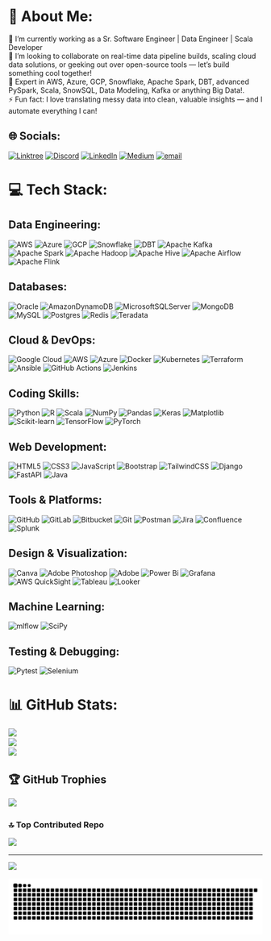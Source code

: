 # 💫 About Me:
🔭 I’m currently working as a Sr. Software Engineer | Data Engineer | Scala Developer 
<br>👯 I’m looking to collaborate on real-time data pipeline builds, scaling cloud data solutions, or geeking out over open-source tools — let’s build something cool together!
<br> 💬 Expert in AWS, Azure, GCP, Snowflake, Apache Spark, DBT, advanced PySpark, Scala, SnowSQL, Data Modeling, Kafka or anything Big Data!.
<br>⚡ Fun fact: I love translating messy data into clean, valuable insights — and I automate everything I can!


## 🌐 Socials:
[![Linktree](https://img.shields.io/badge/Linktree-39e09b?logo=linktree&logoColor=white)](https://linktr.ee/nikhil_e)
[![Discord](https://img.shields.io/badge/Discord-%237289DA.svg?logo=discord&logoColor=white)](https://discord.gg/https://discord.gg/t8dHTy9c) [![LinkedIn](https://img.shields.io/badge/LinkedIn-%230077B5.svg?logo=linkedin&logoColor=white)](https://linkedin.com/in/https://www.linkedin.com/in/nikhil-e/) [![Medium](https://img.shields.io/badge/Medium-12100E?logo=medium&logoColor=white)](https://medium.com/@https://medium.com/@codewithnikki) [![email](https://img.shields.io/badge/Email-D14836?logo=gmail&logoColor=white)](mailto:codewithnikki@gmail.com) 

# 💻 Tech Stack:

## Data Engineering:
![AWS](https://img.shields.io/badge/AWS-232F3E?style=for-the-badge&logo=amazonaws) ![Azure](https://img.shields.io/badge/Azure-0078D4?style=for-the-badge&logo=microsoftazure) ![GCP](https://img.shields.io/badge/GCP-000?style=for-the-badge&logo=googlecloud) ![Snowflake](https://img.shields.io/badge/snowflake-%2329B5E8.svg?style=for-the-badge&logo=snowflake&logoColor=white) ![DBT](https://img.shields.io/badge/DBT-000?style=for-the-badge&logo=dbt)
![Apache Kafka](https://img.shields.io/badge/Apache%20Kafka-000?style=for-the-badge&logo=apachekafka) ![Apache Spark](https://img.shields.io/badge/Apache%20Spark-FDEE21?style=for-the-badge&logo=apachespark&logoColor=black) ![Apache Hadoop](https://img.shields.io/badge/Apache%20Hadoop-66CCFF?style=for-the-badge&logo=apachehadoop&logoColor=black) ![Apache Hive](https://img.shields.io/badge/Apache%20Hive-FDEE21?style=for-the-badge&logo=apachehive&logoColor=black) ![Apache Airflow](https://img.shields.io/badge/Apache%20Airflow-017CEE?style=for-the-badge&logo=Apache%20Airflow&logoColor=white) ![Apache Flink](https://img.shields.io/badge/Apache%20Flink-E6526F?style=for-the-badge&logo=Apache%20Flink&logoColor=white)

## Databases:
![Oracle](https://img.shields.io/badge/Oracle-F80000?style=for-the-badge&logo=oracle&logoColor=white) ![AmazonDynamoDB](https://img.shields.io/badge/Amazon%20DynamoDB-4053D6?style=for-the-badge&logo=Amazon%20DynamoDB&logoColor=white) ![MicrosoftSQLServer](https://img.shields.io/badge/Microsoft%20SQL%20Server-CC2927?style=for-the-badge&logo=microsoft%20sql%20server&logoColor=white) ![MongoDB](https://img.shields.io/badge/MongoDB-%234ea94b.svg?style=for-the-badge&logo=mongodb&logoColor=white) ![MySQL](https://img.shields.io/badge/mysql-4479A1.svg?style=for-the-badge&logo=mysql&logoColor=white) ![Postgres](https://img.shields.io/badge/postgres-%23316192.svg?style=for-the-badge&logo=postgresql&logoColor=white) ![Redis](https://img.shields.io/badge/redis-%23DD0031.svg?style=for-the-badge&logo=redis&logoColor=white) ![Teradata](https://img.shields.io/badge/Teradata-F37440?style=for-the-badge&logo=teradata&logoColor=white)

## Cloud & DevOps:
![Google Cloud](https://img.shields.io/badge/GoogleCloud-%234285F4.svg?style=for-the-badge&logo=google-cloud&logoColor=white) ![AWS](https://img.shields.io/badge/AWS-%23FF9900.svg?style=for-the-badge&logo=amazon-aws&logoColor=white) ![Azure](https://img.shields.io/badge/azure-%230072C6.svg?style=for-the-badge&logo=microsoftazure&logoColor=white) ![Docker](https://img.shields.io/badge/docker-%230db7ed.svg?style=for-the-badge&logo=docker&logoColor=white) ![Kubernetes](https://img.shields.io/badge/kubernetes-%23326ce5.svg?style=for-the-badge&logo=kubernetes&logoColor=white) ![Terraform](https://img.shields.io/badge/terraform-%235835CC.svg?style=for-the-badge&logo=terraform&logoColor=white) ![Ansible](https://img.shields.io/badge/ansible-%231A1918.svg?style=for-the-badge&logo=ansible&logoColor=white) ![GitHub Actions](https://img.shields.io/badge/github%20actions-%232671E5.svg?style=for-the-badge&logo=githubactions&logoColor=white) ![Jenkins](https://img.shields.io/badge/jenkins-%232C5263.svg?style=for-the-badge&logo=jenkins&logoColor=white)

## Coding Skills:
![Python](https://img.shields.io/badge/python-3670A0?style=for-the-badge&logo=python&logoColor=ffdd54) ![R](https://img.shields.io/badge/r-%23276DC3.svg?style=for-the-badge&logo=r&logoColor=white) ![Scala](https://img.shields.io/badge/scala-%23DC322F.svg?style=for-the-badge&logo=scala&logoColor=white) ![NumPy](https://img.shields.io/badge/numpy-%23013243.svg?style=for-the-badge&logo=numpy&logoColor=white) ![Pandas](https://img.shields.io/badge/pandas-%23150458.svg?style=for-the-badge&logo=pandas&logoColor=white) ![Keras](https://img.shields.io/badge/Keras-%23D00000.svg?style=for-the-badge&logo=Keras&logoColor=white) ![Matplotlib](https://img.shields.io/badge/Matplotlib-%23ffffff.svg?style=for-the-badge&logo=Matplotlib&logoColor=black) ![Scikit-learn](https://img.shields.io/badge/scikit--learn-%23F7931E.svg?style=for-the-badge&logo=scikit-learn&logoColor=white) ![TensorFlow](https://img.shields.io/badge/TensorFlow-%23FF6F00.svg?style=for-the-badge&logo=TensorFlow&logoColor=white) ![PyTorch](https://img.shields.io/badge/PyTorch-%23EE4C2C.svg?style=for-the-badge&logo=PyTorch&logoColor=white)

## Web Development:
![HTML5](https://img.shields.io/badge/html5-%23E34F26.svg?style=for-the-badge&logo=html5&logoColor=white) ![CSS3](https://img.shields.io/badge/css3-%231572B6.svg?style=for-the-badge&logo=css3&logoColor=white) ![JavaScript](https://img.shields.io/badge/javascript-%23323330.svg?style=for-the-badge&logo=javascript&logoColor=%23F7DF1E) ![Bootstrap](https://img.shields.io/badge/bootstrap-%238511FA.svg?style=for-the-badge&logo=bootstrap&logoColor=white) ![TailwindCSS](https://img.shields.io/badge/tailwindcss-%2338B2AC.svg?style=for-the-badge&logo=tailwind-css&logoColor=white) ![Django](https://img.shields.io/badge/django-%23092E20.svg?style=for-the-badge&logo=django&logoColor=white) ![FastAPI](https://img.shields.io/badge/FastAPI-005571?style=for-the-badge&logo=fastapi) ![Java](https://img.shields.io/badge/java-%23ED8B00.svg?style=for-the-badge&logo=openjdk&logoColor=white)

## Tools & Platforms:
![GitHub](https://img.shields.io/badge/github-%23121011.svg?style=for-the-badge&logo=github&logoColor=white) ![GitLab](https://img.shields.io/badge/gitlab-%23181717.svg?style=for-the-badge&logo=gitlab&logoColor=white) ![Bitbucket](https://img.shields.io/badge/bitbucket-%230047B3.svg?style=for-the-badge&logo=bitbucket&logoColor=white) ![Git](https://img.shields.io/badge/git-%23F05033.svg?style=for-the-badge&logo=git&logoColor=white) ![Postman](https://img.shields.io/badge/Postman-FF6C37?style=for-the-badge&logo=postman&logoColor=white) ![Jira](https://img.shields.io/badge/jira-%230A0FFF.svg?style=for-the-badge&logo=jira&logoColor=white) ![Confluence](https://img.shields.io/badge/confluence-%23172BF4.svg?style=for-the-badge&logo=confluence&logoColor=white) ![Splunk](https://img.shields.io/badge/splunk-%23000000.svg?style=for-the-badge&logo=splunk&logoColor=white) 

## Design & Visualization:
![Canva](https://img.shields.io/badge/Canva-%2300C4CC.svg?style=for-the-badge&logo=Canva&logoColor=white) ![Adobe Photoshop](https://img.shields.io/badge/adobe%20photoshop-%2331A8FF.svg?style=for-the-badge&logo=adobe%20photoshop&logoColor=white) ![Adobe](https://img.shields.io/badge/adobe-%23FF0000.svg?style=for-the-badge&logo=adobe&logoColor=white) ![Power Bi](https://img.shields.io/badge/power_bi-F2C811?style=for-the-badge&logo=powerbi&logoColor=black) ![Grafana](https://img.shields.io/badge/grafana-%23F46800.svg?style=for-the-badge&logo=grafana&logoColor=white) ![AWS QuickSight](https://img.shields.io/badge/AWS%20QuickSight-%23FF9900.svg?style=for-the-badge&logo=amazonaws&logoColor=white) ![Tableau](https://img.shields.io/badge/Tableau-%23E97627.svg?style=for-the-badge&logo=tableau&logoColor=white) ![Looker](https://img.shields.io/badge/Looker-%232970FF.svg?style=for-the-badge&logo=looker&logoColor=white)

## Machine Learning:
![mlflow](https://img.shields.io/badge/mlflow-%23d9ead3.svg?style=for-the-badge&logo=numpy&logoColor=blue) ![SciPy](https://img.shields.io/badge/SciPy-%230C55A5.svg?style=for-the-badge&logo=scipy&logoColor=%white)

## Testing & Debugging:
![Pytest](https://img.shields.io/badge/pytest-%232C3E50.svg?style=for-the-badge&logo=pytest&logoColor=white) ![Selenium](https://img.shields.io/badge/selenium-%232C3E50.svg?style=for-the-badge&logo=selenium&logoColor=white)

# 📊 GitHub Stats:
![](https://github-readme-stats.vercel.app/api?username=itsnikhile&theme=gruvbox&hide_border=false&include_all_commits=true&count_private=false)<br/>
![](https://nirzak-streak-stats.vercel.app/?user=itsnikhile&theme=gruvbox&hide_border=false)<br/>
![](https://github-readme-stats.vercel.app/api/top-langs/?username=itsnikhile&theme=gruvbox&hide_border=false&include_all_commits=true&count_private=false&layout=compact)

## 🏆 GitHub Trophies
![](https://github-profile-trophy.vercel.app/?username=itsnikhile&theme=github_dark_dimmed&no-frame=false&no-bg=false&margin-w=4)

### 🔝 Top Contributed Repo
![](https://github-contributor-stats.vercel.app/api?username=itsnikhile&limit=5&theme=radical&combine_all_yearly_contributions=true)

---
[![](https://visitcount.itsvg.in/api?id=itsnikhile&icon=0&color=2)](https://visitcount.itsvg.in)

<picture>
  <source media="(prefers-color-scheme: dark)" srcset="https://raw.githubusercontent.com/itsnikhile/itsnikhile/output/github-snake-dark.svg" />
  <source media="(prefers-color-scheme: light)" srcset="https://raw.githubusercontent.com/itsnikhile/itsnikhile/output/github-snake.svg" />
  <img alt="github-snake" src="https://raw.githubusercontent.com/itsnikhile/itsnikhile/output/github-snake.svg" />
</picture>

<!-- Proudly created with GPRM ( https://gprm.itsvg.in ) -->
